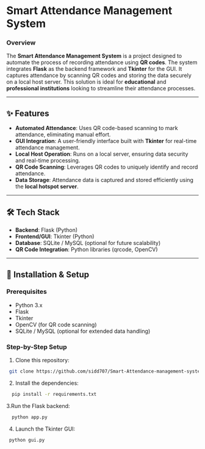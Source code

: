 # Smart Attendance Management System

### Overview
The **Smart Attendance Management System** is a project designed to automate the process of recording attendance using **QR codes**. The system integrates **Flask** as the backend framework and **Tkinter** for the GUI. It captures attendance by scanning QR codes and storing the data securely on a local host server. This solution is ideal for **educational** and **professional institutions** looking to streamline their attendance processes.

---

## ✨ Features
- **Automated Attendance**: Uses QR code-based scanning to mark attendance, eliminating manual effort.
- **GUI Integration**: A user-friendly interface built with **Tkinter** for real-time attendance management.
- **Local Host Operation**: Runs on a local server, ensuring data security and real-time processing.
- **QR Code Scanning**: Leverages QR codes to uniquely identify and record attendance.
- **Data Storage**: Attendance data is captured and stored efficiently using the **local hotspot server**.

---

## 🛠️ Tech Stack
- **Backend**: Flask (Python)
- **Frontend/GUI**: Tkinter (Python)
- **Database**: SQLite / MySQL (optional for future scalability)
- **QR Code Integration**: Python libraries (qrcode, OpenCV)

---

## 🚀 Installation & Setup

### Prerequisites
- Python 3.x
- Flask
- Tkinter
- OpenCV (for QR code scanning)
- SQLite / MySQL (optional for extended data handling)

### Step-by-Step Setup
1. Clone this repository:

```bash
 git clone https://github.com/sidd707/Smart-Attendance-management-system.git
 ```
   

2. Install the dependencies:

  ```bash
    pip install -r requirements.txt
  ```
     
3.Run the Flask backend:
```bash
  python app.py
```
4. Launch the Tkinter GUI:
  ```bash
   python gui.py
  ```
